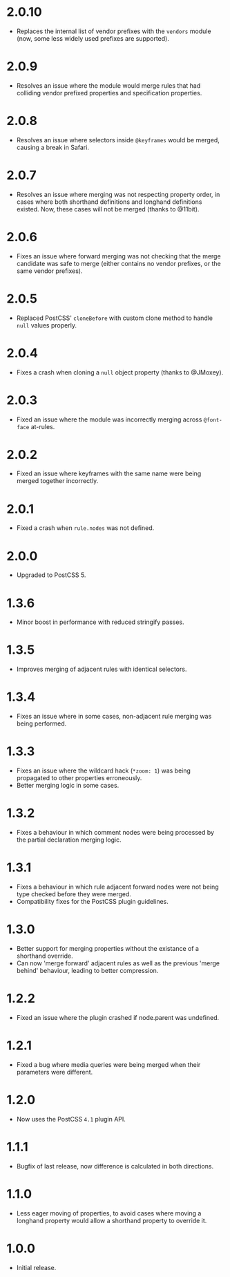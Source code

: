 # 2.0.10

* Replaces the internal list of vendor prefixes with the `vendors` module
  (now, some less widely used prefixes are supported).

# 2.0.9

* Resolves an issue where the module would merge rules that had colliding
  vendor prefixed properties and specification properties.

# 2.0.8

* Resolves an issue where selectors inside `@keyframes` would be merged,
  causing a break in Safari.

# 2.0.7

* Resolves an issue where merging was not respecting property order, in cases
  where both shorthand definitions and longhand definitions existed. Now,
  these cases will not be merged (thanks to @11bit).

# 2.0.6

* Fixes an issue where forward merging was not checking that the merge candidate
  was safe to merge (either contains no vendor prefixes,
  or the same vendor prefixes).

# 2.0.5

* Replaced PostCSS' `cloneBefore` with custom clone method to handle `null`
  values properly.

# 2.0.4

* Fixes a crash when cloning a `null` object property (thanks to @JMoxey).

# 2.0.3

* Fixed an issue where the module was incorrectly merging across `@font-face`
  at-rules.

# 2.0.2

* Fixed an issue where keyframes with the same name were being merged together
  incorrectly.

# 2.0.1

* Fixed a crash when `rule.nodes` was not defined.

# 2.0.0

* Upgraded to PostCSS 5.

# 1.3.6

* Minor boost in performance with reduced stringify passes.

# 1.3.5

* Improves merging of adjacent rules with identical selectors.

# 1.3.4

* Fixes an issue where in some cases, non-adjacent rule merging was being
  performed.

# 1.3.3

* Fixes an issue where the wildcard hack (`*zoom: 1`) was being propagated to
  other properties erroneously.
* Better merging logic in some cases.

# 1.3.2

* Fixes a behaviour in which comment nodes were being processed by the
  partial declaration merging logic.

# 1.3.1

* Fixes a behaviour in which rule adjacent forward nodes were not being type
  checked before they were merged.
* Compatibility fixes for the PostCSS plugin guidelines.

# 1.3.0

* Better support for merging properties without the existance of a shorthand
  override.
* Can now 'merge forward' adjacent rules as well as the previous 'merge behind'
  behaviour, leading to better compression.

# 1.2.2

* Fixed an issue where the plugin crashed if node.parent was undefined.

# 1.2.1

* Fixed a bug where media queries were being merged when their parameters were
  different.

# 1.2.0

* Now uses the PostCSS `4.1` plugin API.

# 1.1.1

* Bugfix of last release, now difference is calculated in both directions.

# 1.1.0

* Less eager moving of properties, to avoid cases where moving a longhand
  property would allow a shorthand property to override it.

# 1.0.0

* Initial release.

